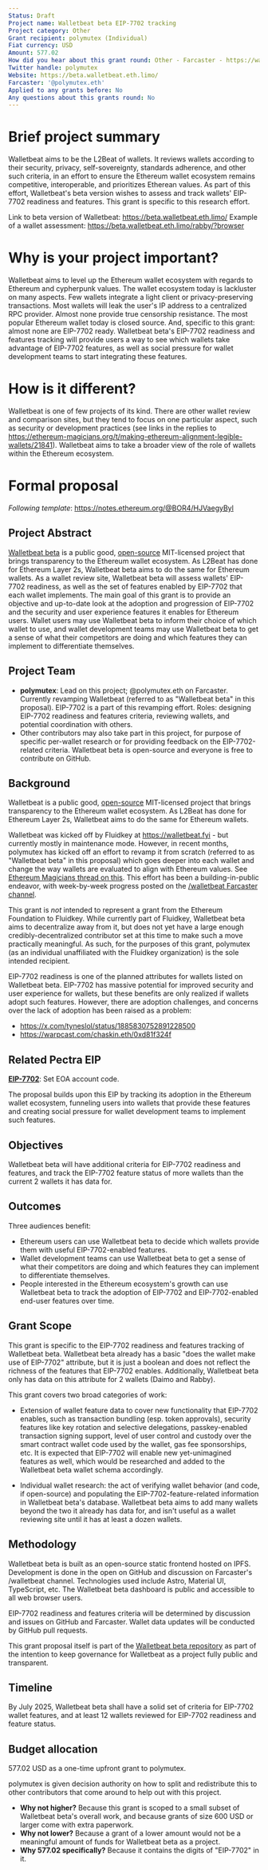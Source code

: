 ```yaml
---
Status: Draft
Project name: Walletbeat beta EIP-7702 tracking
Project category: Other
Grant recipient: polymutex (Individual)
Fiat currency: USD
Amount: 577.02
How did you hear about this grant round: Other - Farcaster - https://warpcast.com/ef-esp/0xbe473fa9
Twitter handle: polymutex
Website: https://beta.walletbeat.eth.limo/
Farcaster: '@polymutex.eth'
Applied to any grants before: No
Any questions about this grants round: No
---
```


# Brief project summary

Walletbeat aims to be the L2Beat of wallets. It reviews wallets according to their security, privacy, self-sovereignty, standards adherence, and other such criteria, in an effort to ensure the Ethereum wallet ecosystem remains competitive, interoperable, and prioritizes Etherean values. As part of this effort, Walletbeat's beta version wishes to assess and track wallets' EIP-7702 readiness and features. This grant is specific to this research effort.

Link to beta version of Walletbeat: https://beta.walletbeat.eth.limo/
Example of a wallet assessment: https://beta.walletbeat.eth.limo/rabby/?browser

# Why is your project important?

Walletbeat aims to level up the Ethereum wallet ecosystem with regards to Ethereum and cypherpunk values. The wallet ecosystem today is lackluster on many aspects. Few wallets integrate a light client or privacy-preserving transactions. Most wallets will leak the user's IP address to a centralized RPC provider. Almost none provide true censorship resistance. The most popular Ethereum wallet today is closed source. And, specific to this grant: almost none are EIP-7702 ready. Walletbeat beta's EIP-7702 readiness and features tracking will provide users a way to see which wallets take advantage of EIP-7702 features, as well as social pressure for wallet development teams to start integrating these features.

# How is it different?

Walletbeat is one of few projects of its kind. There are other wallet review and comparison sites, but they tend to focus on one particular aspect, such as security or development practices (see links in the replies to https://ethereum-magicians.org/t/making-ethereum-alignment-legible-wallets/21841). Walletbeat aims to take a broader view of the role of wallets within the Ethereum ecosystem.

# Formal proposal

_Following template_: https://notes.ethereum.org/@BOR4/HJVaegyByl

## Project Abstract

[Walletbeat beta](https://beta.walletbeat.eth.limo/) is a public good, [open-source](https://github.com/fluidkey/walletbeat) MIT-licensed project that brings transparency to the Ethereum wallet ecosystem. As L2Beat has done for Ethereum Layer 2s, Walletbeat beta aims to do the same for Ethereum wallets. As a wallet review site, Walletbeat beta will assess wallets' EIP-7702 readiness, as well as the set of features enabled by EIP-7702 that each wallet implements. The main goal of this grant is to provide an objective and up-to-date look at the adoption and progression of EIP-7702 and the security and user experience features it enables for Ethereum users. Wallet users may use Walletbeat beta to inform their choice of which wallet to use, and wallet development teams may use Walletbeat beta to get a sense of what their competitors are doing and which features they can implement to differentiate themselves.

## Project Team

- **polymutex**: Lead on this project; @polymutex.eth on Farcaster. Currently revamping Walletbeat (referred to as "Walletbeat beta" in this proposal). EIP-7702 is a part of this revamping effort. Roles: designing EIP-7702 readiness and features criteria, reviewing wallets, and potential coordination with others.
- Other contributors may also take part in this project, for purpose of specific per-wallet research or for providing feedback on the EIP-7702-related criteria. Walletbeat beta is open-source and everyone is free to contribute on GitHub.

## Background

Walletbeat is a public good, [open-source](https://github.com/fluidkey/walletbeat) MIT-licensed project that brings transparency to the Ethereum wallet ecosystem. As L2Beat has done for Ethereum Layer 2s, Walletbeat aims to do the same for Ethereum wallets.

Walletbeat was kicked off by Fluidkey at https://walletbeat.fyi - but currently mostly in maintenance mode. However, in recent months, polymutex has kicked off an effort to revamp it from scratch (referred to as "Walletbeat beta" in this proposal) which goes deeper into each wallet and change the way wallets are evaluated to align with Ethereum values. See [Ethereum Magicians thread on this](https://ethereum-magicians.org/t/making-ethereum-alignment-legible-wallets/21841). This effort has been a building-in-public endeavor, with week-by-week progress posted on the [/walletbeat Farcaster channel](https://warpcast.com/~/channel/walletbeat).

This grant is _not_ intended to represent a grant from the Ethereum Foundation to Fluidkey. While currently part of Fluidkey, Walletbeat beta aims to decentralize away from it, but does not yet have a large enough credibly-decentralized contributor set at this time to make such a move practically meaningful. As such, for the purposes of this grant, polymutex (as an individual unaffiliated with the Fluidkey organization) is the sole intended recipient.

EIP-7702 readiness is one of the planned attributes for wallets listed on Walletbeat beta. EIP-7702 has massive potential for improved security and user experience for wallets, but these benefits are only realized if wallets adopt such features. However, there are adoption challenges, and concerns over the lack of adoption has been raised as a problem:

- https://x.com/tyneslol/status/1885830752891228500
- https://warpcast.com/chaskin.eth/0xd81f324f

## Related Pectra EIP

[**EIP-7702**](https://eips.ethereum.org/EIPS/eip-7702): Set EOA account code.

The proposal builds upon this EIP by tracking its adoption in the Ethereum wallet ecosystem, funneling users into wallets that provide these features and creating social pressure for wallet development teams to implement such features.

## Objectives

Walletbeat beta will have additional criteria for EIP-7702 readiness and features, and track the EIP-7702 feature status of more wallets than the current 2 wallets it has data for.

## Outcomes

Three audiences benefit:

- Ethereum users can use Walletbeat beta to decide which wallets provide them with useful EIP-7702-enabled features.
- Wallet development teams can use Walletbeat beta to get a sense of what their competitors are doing and which features they can implement to differentiate themselves.
- People interested in the Ethereum ecosystem's growth can use Walletbeat beta to track the adoption of EIP-7702 and EIP-7702-enabled end-user features over time.

## Grant Scope

This grant is specific to the EIP-7702 readiness and features tracking of Walletbeat beta. Walletbeat beta already has a basic "does the wallet make use of EIP-7702" attribute, but it is just a boolean and does not reflect the richness of the features that EIP-7702 enables. Additionally, Walletbeat beta only has data on this attribute for 2 wallets (Daimo and Rabby).

This grant covers two broad categories of work:

- Extension of wallet feature data to cover new functionality that EIP-7702 enables, such as transaction bundling (esp. token approvals), security features like key rotation and selective delegations, passkey-enabled transaction signing support, level of user control and custody over the smart contract wallet code used by the wallet, gas fee sponsorships, etc. It is expected that EIP-7702 will enable new yet-unimagined features as well, which would be researched and added to the Walletbeat beta wallet schema accordingly.

- Individual wallet research: the act of verifying wallet behavior (and code, if open-source) and populating the EIP-7702-feature-related information in Walletbeat beta's database. Walletbeat beta aims to add many wallets beyond the two it already has data for, and isn't useful as a wallet reviewing site until it has at least a dozen wallets.

## Methodology

Walletbeat beta is built as an open-source static frontend hosted on IPFS. Development is done in the open on GitHub and discussion on Farcaster's /walletbeat channel. Technologies used include Astro, Material UI, TypeScript, etc. The Walletbeat beta dashboard is public and accessible to all web browser users.

EIP-7702 readiness and features criteria will be determined by discussion and issues on GitHub and Farcaster. Wallet data updates will be conducted by GitHub pull requests.

This grant proposal itself is part of the [Walletbeat beta repository](https://github.com/fluidkey/walletbeat/blob/beta/governance/grants/2025-02-ethereum-foundation-pectra-proactive-grant-round-proposal.md) as part of the intention to keep governance for Walletbeat as a project fully public and transparent.

## Timeline

By July 2025, Walletbeat beta shall have a solid set of criteria for EIP-7702 wallet features, and at least 12 wallets reviewed for EIP-7702 readiness and feature status.

## Budget allocation

577.02 USD as a one-time upfront grant to polymutex.

polymutex is given decision authority on how to split and redistribute this to other contributors that come around to help out with this project.

- **Why not higher?** Because this grant is scoped to a small subset of Walletbeat beta's overall work, and because grants of size 600 USD or larger come with extra paperwork.
- **Why not lower?** Because a grant of a lower amount would not be a meaningful amount of funds for Walletbeat beta as a project.
- **Why 577.02 specifically?** Because it contains the digits of "EIP-7702" in it.
